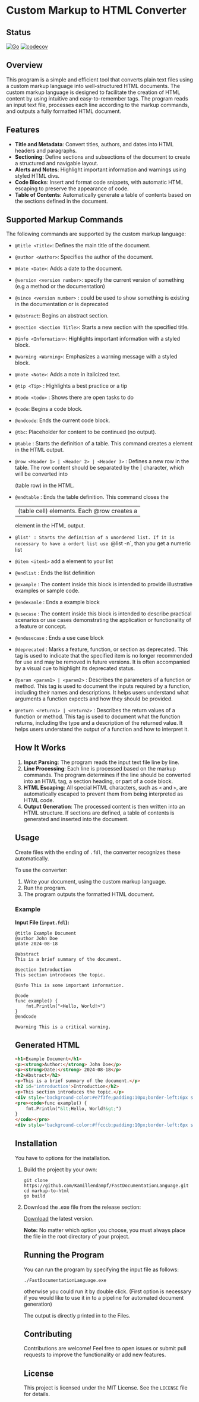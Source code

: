 ﻿# Custom Markup to HTML Converter

## Status

[![Go](https://github.com/Kamillendampf/FastDocumentationLanguage/actions/workflows/ci.yml/badge.svg)](https://github.com/Kamillendampf/FastDocumentationLanguage/actions/workflows/ci.yml)
[![codecov](https://codecov.io/github/Kamillendampf/FastDocumentationLanguage/graph/badge.svg?token=UL2Y9IO05K)](https://codecov.io/github/Kamillendampf/FastDocumentationLanguage)

## Overview

This program is a simple and efficient tool that converts plain text files using a custom markup language into well-structured HTML documents. The custom markup language is designed to facilitate the creation of HTML content by using intuitive and easy-to-remember tags. The program reads an input text file, processes each line according to the markup commands, and outputs a fully formatted HTML document.

## Features

- **Title and Metadata**: Convert titles, authors, and dates into HTML headers and paragraphs.
- **Sectioning**: Define sections and subsections of the document to create a structured and navigable layout.
- **Alerts and Notes**: Highlight important information and warnings using styled HTML divs.
- **Code Blocks**: Insert and format code snippets, with automatic HTML escaping to preserve the appearance of code.
- **Table of Contents**: Automatically generate a table of contents based on the sections defined in the document.

## Supported Markup Commands

The following commands are supported by the custom markup language:

- `@title <Title>`: Defines the main title of the document.
- `@author <Author>`: Specifies the author of the document.
- `@date <Date>`: Adds a date to the document.
- `@version <version number>`: specify the current version of something (e.g a method or the documentation)
- `@since <version number>` : could be used to show something is existing in the documentation or is deprecated
- `@abstract`: Begins an abstract section.
- `@section <Section Title>`: Starts a new section with the specified title.
- `@info <Information>`: Highlights important information with a styled block.
- `@warning <Warning>`: Emphasizes a warning message with a styled block.
- `@note <Note>`: Adds a note in italicized text.
- `@tip <Tip>` : Highlights a best practice or a tip
- `@todo <todo>` : Shows there are open tasks to do
- `@code`: Begins a code block.
- `@endcode`: Ends the current code block.
- `@tbc`: Placeholder for content to be continued (no output).
- `@table` :  Starts the definition of a table. This command creates a <table> element in the HTML output.
- `@row <Header 1> | <Header 2> | <Header 3>` : Defines a new row in the table. The row content should be separated by the | character, which will be converted into <td> (table cell) elements. Each @row creates a <tr> (table row) in the HTML.
- `@endtable` :  Ends the table definition. This command closes the <table> element in the HTML output.
- `@list' : Starts the definition of a unordered list. If it is necessary to have a ordert list use `@list -n`, than you get a numeric list
- `@item <item1>` add a element to your list
- `@endlist` : Ends the list definition
- `@example` : The content inside this block is intended to provide illustrative examples or sample code.
- `@endexamle` : Ends a example block
- `@usecase` : The content inside this block is intended to describe practical scenarios or use cases demonstrating the application or functionality of a feature or concept.
- `@endusecase` : Ends a use case block

- `@deprecated` : Marks a feature, function, or section as deprecated. This tag is used to indicate that the specified item is no longer recommended for use and may be removed in future versions. It is often accompanied by a visual cue to highlight its deprecated status.
- `@param <param1> | <param2>` : Describes the parameters of a function or method. This tag is used to document the inputs required by a function, including their names and descriptions. It helps users understand what arguments a function expects and how they should be provided.
- `@return <return1> | <return2>` : Describes the return values of a function or method. This tag is used to document what the function returns, including the type and a description of the returned value. It helps users understand the output of a function and how to interpret it.

    ## How It Works

1. **Input Parsing**: The program reads the input text file line by line.
2. **Line Processing**: Each line is processed based on the markup commands. The program determines if the line should be converted into an HTML tag, a section heading, or part of a code block.
3. **HTML Escaping**: All special HTML characters, such as `<` and `>`, are automatically escaped to prevent them from being interpreted as HTML code.
4. **Output Generation**: The processed content is then written into an HTML structure. If sections are defined, a table of contents is generated and inserted into the document.

## Usage
Create files with the ending of `.fdl`, the converter recognizes these automatically.

To use the converter:

1. Write your document, using the custom markup language.
2. Run the program.
3. The program outputs the formatted HTML document.

### Example

**Input File (`input.fdl`):**

```text
@title Example Document
@author John Doe
@date 2024-08-18

@abstract
This is a brief summary of the document.

@section Introduction
This section introduces the topic.

@info This is some important information.

@code
func example() {
    fmt.Println("<Hello, World!>")
}
@endcode

@warning This is a critical warning.
```
## Generated HTML

```html
<h1>Example Document</h1>
<p><strong>Author:</strong> John Doe</p>
<p><strong>Date:</strong> 2024-08-18</p>
<h2>Abstract</h2>
<p>This is a brief summary of the document.</p>
<h2 id='introduction'>Introduction</h2>
<p>This section introduces the topic.</p>
<div style='background-color:#e7f3fe;padding:10px;border-left:6px solid #2196F3;'><strong>Info:</strong> This is some important information.</div>
<pre><code>func example() {
    fmt.Println("&lt;Hello, World!&gt;")
}
</code></pre>
<div style='background-color:#ffcccb;padding:10px;border-left:6px solid #f44336;'><strong>Warning:</strong> This is a critical warning.</div>
```
## Installation

You have to options for the installation. 

1. Build the project by your own:
    ```Git
    git clone https://github.com/Kamillendampf/FastDocumentationLanguage.git
    cd markup-to-html
    go build
    ```
2. Download the .exe file from the release section:

    [Download](https://github.com/Kamillendampf/FastDocumentationLanguage/releases) the latest version.

    **Note:** No matter which option you choose, you must always place the file in the root directory of your project.

    ## Running the Program

    You can run the program by specifying the input file as follows:

    ```CMD
    ./FastDocumentationLanguage.exe 
    ```

    otherwise you could run it by double click. (First option is necessary if you would like to use it in to a pipeline for automated document generation)

    The output is directly printed in to the Files.

    ## Contributing

    Contributions are welcome! Feel free to open issues or submit pull requests to improve the functionality or add new features.

    ## License

    This project is licensed under the MIT License. See the `LICENSE` file for details.